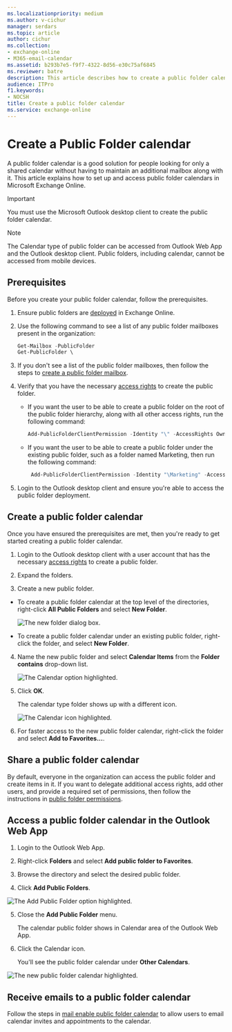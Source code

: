 ```yaml
---
ms.localizationpriority: medium
ms.author: v-cichur
manager: serdars
ms.topic: article
author: cichur
ms.collection: 
- exchange-online
- M365-email-calendar
ms.assetid: b293b7e5-f9f7-4322-8d56-e30c75af6845
ms.reviewer: batre
description: This article describes how to create a public folder calendar.
audience: ITPro
f1.keywords:
- NOCSH
title: Create a public folder calendar
ms.service: exchange-online
---
```


# Create a Public Folder calendar

A public folder calendar is a good solution for people looking for only a shared calendar without having to maintain an additional mailbox along with it. This article explains how to set up and access public folder calendars in Microsoft Exchange Online.

> [!Important]
> You must use the Microsoft Outlook desktop client to create the public folder calendar.

> [!Note]
> The Calendar type of public folder can be accessed from Outlook Web App and the Outlook desktop client. Public folders, including calendar, cannot be accessed from mobile devices.

## Prerequisites

Before you create your public folder calendar, follow the prerequisites.

1. Ensure public folders are [deployed](./create-public-folder-mailbox.md) in Exchange Online.

2. Use the following command to see a list of any public folder mailboxes present in the organization:

   ```PowerShell
   Get-Mailbox -PublicFolder
   Get-PublicFolder \
   ```

3. If you don't see a list of the public folder mailboxes, then follow the steps to [create a public folder mailbox](./create-public-folder-mailbox.md).

4. Verify that you have the necessary [access rights](https://support.microsoft.com/help/2573274/public-folder-permissions-for-exchange-server) to create the public folder.

   - If you want the user to be able to create a public folder on the root of the public folder hierarchy, along with all other access rights, run the following command:

     ```PowerShell
     Add-PublicFolderClientPermission -Identity "\" -AccessRights Owner -User User1
     ```

   - If you want the user to be able to create a public folder under the existing public folder, such as a folder named Marketing, then run the following command:

     ```PowerShell
      Add-PublicFolderClientPermission -Identity "\Marketing" -AccessRights Editor -User User1
     ```

5. Login to the Outlook desktop client and ensure you're able to access the public folder deployment.

## Create a public folder calendar

Once you have ensured the prerequisites are met, then you're ready to get started creating a public folder calendar.

1. Login to the Outlook desktop client with a user account that has the necessary [access rights](https://support.microsoft.com/help/2573274/public-folder-permissions-for-exchange-server) to create a public folder.

2. Expand the folders.

3. Create a new public folder.

  - To create a public folder calendar at the top level of the directories, right-click  **All Public Folders** and select **New Folder**.

    ![The new folder dialog box.](../../media/new-folder.png)

  - To create a public folder calendar under an existing public folder, right-click the folder, and select **New Folder**.

4. Name the new public folder and select **Calendar Items** from the **Folder contains** drop-down list.

    ![The Calendar option highlighted.](../../media/folder-contains.png)

5. Click **OK**.

   The calendar type folder shows up with a different icon.

   ![The Calendar icon highlighted.](../../media/different-icon.png)

6. For faster access to the new public folder calendar, right-click the folder and select **Add to Favorites...**.

## Share a public folder calendar

By default, everyone in the organization can access the public folder and create items in it. If you want to delegate additional access rights, add other users, and provide a required set of permissions, then follow the instructions in [public folder permissions](https://support.microsoft.com/help/2573274/public-folder-permissions-for-exchange-server).

## Access a public folder calendar in the Outlook Web App

1. Login to the Outlook Web App.

2. Right-click **Folders** and select **Add public folder to Favorites**.

3. Browse the directory and select the desired public folder.

4. Click **Add Public Folders**.

![The Add Public Folder option highlighted.](../../media/holiday-folder-label.png)

5. Close the **Add Public Folder** menu.

   The calendar public folder shows in Calendar area of the Outlook Web App.

6. Click the Calendar icon.

   You'll see the public folder calendar under **Other Calendars**.

![The new public folder calendar highlighted.](../../media/public-folder-calendar-display.png)

## Receive emails to a public folder calendar

Follow the steps in [mail enable public folder calendar](enable-or-disable-mail-for-public-folder.md) to allow users to email calendar invites and appointments to the calendar.